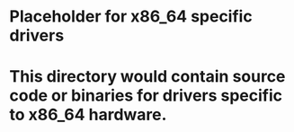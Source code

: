 
# Placeholder for x86_64 specific drivers
# This directory would contain source code or binaries for drivers specific to x86_64 hardware.
